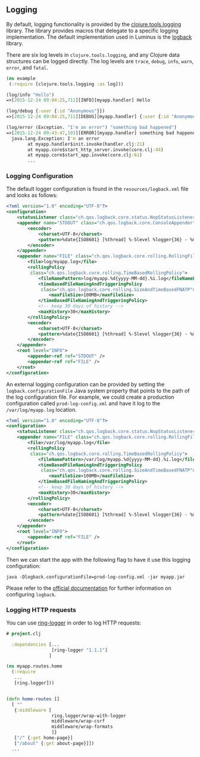 ## Logging

By default, logging functionality is provided by the [clojure.tools.logging](https://github.com/clojure/tools.logging)
library. The library provides macros that delegate to a specific logging implementation.
The default implementation used in Luminus is the [logback](http://logback.qos.ch/) library.

There are six log levels in `clojure.tools.logging`, and any Clojure data structures can be logged directly.
The log levels are `trace`, `debug`, `info`, `warn`, `error`, and `fatal`.

```clojure
(ns example
 (:require [clojure.tools.logging :as log]))

(log/info "Hello")
=>[2015-12-24 09:04:25,711][INFO][myapp.handler] Hello

(log/debug {:user {:id "Anonymous"}})
=>[2015-12-24 09:04:25,711][DEBUG][myapp.handler] {:user {:id "Anonymous"}}

(log/error (Exception. "I'm an error") "something bad happened")
=>[2015-12-24 09:43:47,193][ERROR][myapp.handler] something bad happened
  java.lang.Exception: I'm an error
    	at myapp.handler$init.invoke(handler.clj:21)
    	at myapp.core$start_http_server.invoke(core.clj:44)
    	at myapp.core$start_app.invoke(core.clj:61)
    	...
```

### Logging Configuration


The default logger configuration is found in the `resources/logback.xml` file and looks as follows:

```xml
<?xml version="1.0" encoding="UTF-8"?>
<configuration>
    <statusListener class="ch.qos.logback.core.status.NopStatusListener" />
    <appender name="STDOUT" class="ch.qos.logback.core.ConsoleAppender">
        <encoder>
            <charset>UTF-8</charset>
            <pattern>%date{ISO8601} [%thread] %-5level %logger{36} - %msg %n</pattern>
        </encoder>
    </appender>
    <appender name="FILE" class="ch.qos.logback.core.rolling.RollingFileAppender">
        <file>log/myapp.log</file>
        <rollingPolicy
         class="ch.qos.logback.core.rolling.TimeBasedRollingPolicy">
            <fileNamePattern>log/myapp.%d{yyyy-MM-dd}.%i.log</fileNamePattern>
            <timeBasedFileNamingAndTriggeringPolicy
             class="ch.qos.logback.core.rolling.SizeAndTimeBasedFNATP">
                <maxFileSize>100MB</maxFileSize>
            </timeBasedFileNamingAndTriggeringPolicy>
            <!-- keep 30 days of history -->
            <maxHistory>30</maxHistory>
        </rollingPolicy>
        <encoder>
            <charset>UTF-8</charset>
            <pattern>%date{ISO8601} [%thread] %-5level %logger{36} - %msg %n</pattern>
        </encoder>
    </appender>
    <root level="INFO">
        <appender-ref ref="STDOUT" />
        <appender-ref ref="FILE" />
    </root>
</configuration>
```

An external logging configuration can be provided by setting the `logback.configurationFile` Java system property
that points to the path of the log configuration file. For example, we could create a production configuration
called `prod-log-config.xml` and have it log to the `/var/log/myapp.log` location.

```xml
<?xml version="1.0" encoding="UTF-8"?>
<configuration>
    <statusListener class="ch.qos.logback.core.status.NopStatusListener" />
    <appender name="FILE" class="ch.qos.logback.core.rolling.RollingFileAppender">
        <file>/var/log/myapp.log</file>
        <rollingPolicy
         class="ch.qos.logback.core.rolling.TimeBasedRollingPolicy">
            <fileNamePattern>/var/log/myapp.%d{yyyy-MM-dd}.%i.log</fileNamePattern>
            <timeBasedFileNamingAndTriggeringPolicy
             class="ch.qos.logback.core.rolling.SizeAndTimeBasedFNATP">
                <maxFileSize>100MB</maxFileSize>
            </timeBasedFileNamingAndTriggeringPolicy>
            <!-- keep 30 days of history -->
            <maxHistory>30</maxHistory>
        </rollingPolicy>
        <encoder>
            <charset>UTF-8</charset>
            <pattern>%date{ISO8601} [%thread] %-5level %logger{36} - %msg %n</pattern>
        </encoder>
    </appender>
    <root level="INFO">
        <appender-ref ref="FILE" />
    </root>
</configuration>
```

Then we can start the app with the following flag to have it use this logging configuration:

```
java -Dlogback.configurationFile=prod-log-config.xml -jar myapp.jar
```

Please refer to the [official documentation](http://logback.qos.ch/manual/configuration.html) for further information on configuring `logback`.


### Logging HTTP requests

You can use [ring-logger](https://github.com/nberger/ring-logger#usage) in order to log HTTP requests:


```clojure
# project.clj

  :dependencies [...
                 [ring-logger "1.1.1"]
                ]

```

```clojure
(ns myapp.routes.home
  (:require
   ...
   [ring.logger]))


(defn home-routes []
  [ "" 
   {:middleware [
                 ring.logger/wrap-with-logger
                 middleware/wrap-csrf
                 middleware/wrap-formats
                 ]}
   ["/" {:get home-page}]
   ["/about" {:get about-page}]])
  ...
